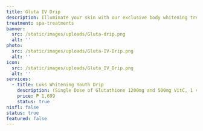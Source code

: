 ```yaml
---
title: Gluta IV Drip
description: Illuminate your skin with our exclusive body whitening treatments, crafted to enhance your natural beauty with a radiant, even complexion. At Luks Spa and Aesthetics, we utilize cutting-edge techniques and premium products to safely and effectively reduce the appearance of dark spots, hyperpigmentation, and uneven skin tone. Each treatment is tailored to your skin’s needs, ensuring gentle yet powerful results that leave you with smoother, brighter skin. Experience the luxury of a flawless, luminous glow, and step into a new level of confidence.
treatment: spa-treatments
banner:
  src: /static/images/uploads/Gluta-drip.png
  alt: ''
photo:
  src: /static/images/uploads/Gluta-IV-Drip.png
  alt: ''
icon:
  src: /static/images/uploads/Gluta_IV_Drip.png
  alt: ''
services:
  - title: Luks Whitening Youth Drip
    description: (Single Dose of Glutathione 1200mg and 500mg VitC, 1 vial of Liporone)
    price: ₱ 1,699
    status: true
nisfl: false
status: true
featured: false
---
```


